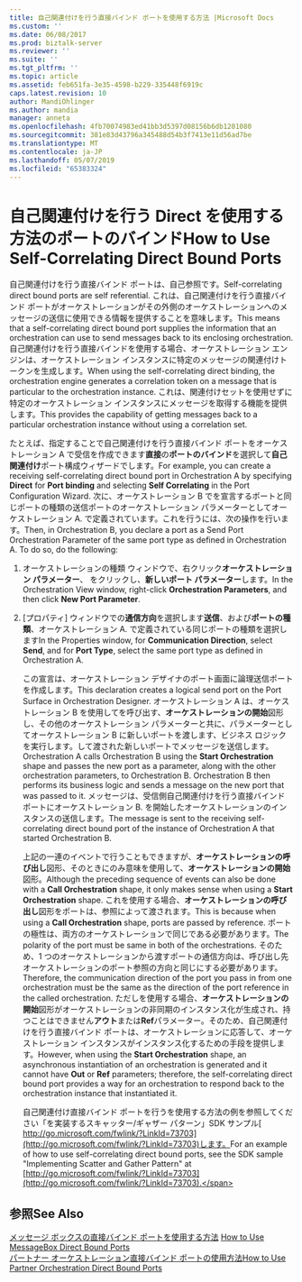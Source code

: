 ```yaml
---
title: 自己関連付けを行う直接バインド ポートを使用する方法 |Microsoft Docs
ms.custom: ''
ms.date: 06/08/2017
ms.prod: biztalk-server
ms.reviewer: ''
ms.suite: ''
ms.tgt_pltfrm: ''
ms.topic: article
ms.assetid: feb651fa-3e35-4598-b229-335448f6919c
caps.latest.revision: 10
author: MandiOhlinger
ms.author: mandia
manager: anneta
ms.openlocfilehash: 4fb70074983ed41bb3d5397d08156b6db1201080
ms.sourcegitcommit: 381e83d43796a345488d54b3f7413e11d56ad7be
ms.translationtype: MT
ms.contentlocale: ja-JP
ms.lasthandoff: 05/07/2019
ms.locfileid: "65383324"
---
```

# <a name="how-to-use-self-correlating-direct-bound-ports"></a><span data-ttu-id="1312b-102">自己関連付けを行う Direct を使用する方法のポートのバインド</span><span class="sxs-lookup"><span data-stu-id="1312b-102">How to Use Self-Correlating Direct Bound Ports</span></span>
<span data-ttu-id="1312b-103">自己関連付けを行う直接バインド ポートは、自己参照です。</span><span class="sxs-lookup"><span data-stu-id="1312b-103">Self-correlating direct bound ports are self referential.</span></span> <span data-ttu-id="1312b-104">これは、自己関連付けを行う直接バインド ポートがオーケストレーションがその外側のオーケストレーションへのメッセージの送信に使用できる情報を提供することを意味します。</span><span class="sxs-lookup"><span data-stu-id="1312b-104">This means that a self-correlating direct bound port supplies the information that an orchestration can use to send messages back to its enclosing orchestration.</span></span> <span data-ttu-id="1312b-105">自己関連付けを行う直接バインドを使用する場合、オーケストレーション エンジンは、オーケストレーション インスタンスに特定のメッセージの関連付けトークンを生成します。</span><span class="sxs-lookup"><span data-stu-id="1312b-105">When using the self-correlating direct binding, the orchestration engine generates a correlation token on a message that is particular to the orchestration instance.</span></span> <span data-ttu-id="1312b-106">これは、関連付けセットを使用せずに特定のオーケストレーション インスタンスにメッセージを取得する機能を提供します。</span><span class="sxs-lookup"><span data-stu-id="1312b-106">This provides the capability of getting messages back to a particular orchestration instance without using a correlation set.</span></span>  
  
 <span data-ttu-id="1312b-107">たとえば、指定することで自己関連付けを行う直接バインド ポートをオーケストレーション A で受信を作成できます**直接**の**ポートのバインド**を選択して**自己関連付け**ポート構成ウィザードでします。</span><span class="sxs-lookup"><span data-stu-id="1312b-107">For example, you can create a receiving self-correlating direct bound port in Orchestration A by specifying **Direct** for **Port binding** and selecting **Self Correlating** in the Port Configuration Wizard.</span></span> <span data-ttu-id="1312b-108">次に、オーケストレーション B でを宣言するポートと同じポートの種類の送信ポートのオーケストレーション パラメーターとしてオーケストレーション A. で定義されています。これを行うには、次の操作を行います。</span><span class="sxs-lookup"><span data-stu-id="1312b-108">Then, in Orchestration B, you declare a port as a Send Port Orchestration Parameter of the same port type as defined in Orchestration A. To do so, do the following:</span></span>  
  
1. <span data-ttu-id="1312b-109">オーケストレーションの種類 ウィンドウで、右クリック**オーケストレーション パラメーター**、 をクリックし、**新しいポート パラメーター**します。</span><span class="sxs-lookup"><span data-stu-id="1312b-109">In the Orchestration View window, right-click **Orchestration Parameters**, and then click **New Port Parameter**.</span></span>  
  
2. <span data-ttu-id="1312b-110">[プロパティ] ウィンドウでの**通信方向**を選択します**送信**、および**ポートの種類**、オーケストレーション A. で定義されている同じポートの種類を選択します</span><span class="sxs-lookup"><span data-stu-id="1312b-110">In the Properties window, for **Communication Direction**, select **Send**, and for **Port Type**, select the same port type as defined in Orchestration A.</span></span>  
  
   <span data-ttu-id="1312b-111">この宣言は、オーケストレーション デザイナのポート画面に論理送信ポートを作成します。</span><span class="sxs-lookup"><span data-stu-id="1312b-111">This declaration creates a logical send port on the Port Surface in Orchestration Designer.</span></span> <span data-ttu-id="1312b-112">オーケストレーション A は、オーケストレーション B を使用してを呼び出す、**オーケストレーションの開始**図形し、その他のオーケストレーション パラメーターと共に、パラメーターとしてオーケストレーション B に新しいポートを渡します、ビジネス ロジックを実行します。して渡された新しいポートでメッセージを送信します。</span><span class="sxs-lookup"><span data-stu-id="1312b-112">Orchestration A calls Orchestration B using the **Start Orchestration** shape and passes the new port as a parameter, along with the other orchestration parameters, to Orchestration B. Orchestration B then performs its business logic and sends a message on the new port that was passed to it.</span></span> <span data-ttu-id="1312b-113">メッセージは、受信側自己関連付けを行う直接バインド ポートにオーケストレーション B. を開始したオーケストレーションのインスタンスの送信します。</span><span class="sxs-lookup"><span data-stu-id="1312b-113">The message is sent to the receiving self-correlating direct bound port of the instance of Orchestration A that started Orchestration B.</span></span>  
  
   <span data-ttu-id="1312b-114">上記の一連のイベントで行うこともできますが、**オーケストレーションの呼び出し**図形、そのときにのみ意味を使用して、**オーケストレーションの開始**図形。</span><span class="sxs-lookup"><span data-stu-id="1312b-114">Although the preceding sequence of events can also be done with a **Call Orchestration** shape, it only makes sense when using a **Start Orchestration** shape.</span></span> <span data-ttu-id="1312b-115">これを使用する場合、**オーケストレーションの呼び出し**図形をポートは、参照によって渡されます。</span><span class="sxs-lookup"><span data-stu-id="1312b-115">This is because when using a **Call Orchestration** shape, ports are passed by reference.</span></span> <span data-ttu-id="1312b-116">ポートの極性は、両方のオーケストレーションで同じである必要があります。</span><span class="sxs-lookup"><span data-stu-id="1312b-116">The polarity of the port must be same in both of the orchestrations.</span></span> <span data-ttu-id="1312b-117">そのため、1 つのオーケストレーションから渡すポートの通信方向は、呼び出し先オーケストレーションのポート参照の方向と同じにする必要があります。</span><span class="sxs-lookup"><span data-stu-id="1312b-117">Therefore, the communication direction of the port you pass in from one orchestration must be the same as the direction of the port reference in the called orchestration.</span></span> <span data-ttu-id="1312b-118">ただしを使用する場合、**オーケストレーションの開始**図形がオーケストレーションの非同期のインスタンス化が生成され、持つことはできません**アウト**または**Ref**パラメーター。そのため、自己関連付けを行う直接バインド ポートは、オーケストレーションに応答して、オーケストレーション インスタンスがインスタンス化するための手段を提供します。</span><span class="sxs-lookup"><span data-stu-id="1312b-118">However, when using the **Start Orchestration** shape, an asynchronous instantiation of an orchestration is generated and it cannot have **Out** or **Ref** parameters; therefore, the self-correlating direct bound port provides a way for an orchestration to respond back to the orchestration instance that instantiated it.</span></span>  
  
   <span data-ttu-id="1312b-119">自己関連付け直接バインド ポートを行うを使用する方法の例を参照してください「を実装するスキャッター/ギャザー パターン」SDK サンプル[ http://go.microsoft.com/fwlink/?LinkId=73703](http://go.microsoft.com/fwlink/?LinkId=73703)します。</span><span class="sxs-lookup"><span data-stu-id="1312b-119">For an example of how to use self-correlating direct bound ports, see the SDK sample "Implementing Scatter and Gather Pattern" at [http://go.microsoft.com/fwlink/?LinkId=73703](http://go.microsoft.com/fwlink/?LinkId=73703).</span></span>  
  
## <a name="see-also"></a><span data-ttu-id="1312b-120">参照</span><span class="sxs-lookup"><span data-stu-id="1312b-120">See Also</span></span>  
 <span data-ttu-id="1312b-121">[メッセージ ボックスの直接バインド ポートを使用する方法](../core/how-to-use-messagebox-direct-bound-ports.md) </span><span class="sxs-lookup"><span data-stu-id="1312b-121">[How to Use MessageBox Direct Bound Ports](../core/how-to-use-messagebox-direct-bound-ports.md) </span></span>  
 [<span data-ttu-id="1312b-122">パートナー オーケストレーション直接バインド ポートの使用方法</span><span class="sxs-lookup"><span data-stu-id="1312b-122">How to Use Partner Orchestration Direct Bound Ports</span></span>](../core/how-to-use-partner-orchestration-direct-bound-ports.md)